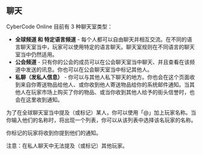 ## 聊天

CyberCode Online 目前有 3 种聊天室类型：
- **全球频道 和 特定语言频道** - 每个人都可以自由聊天并相互交流。在不同的语言聊天室当中，玩家可以使用特定的语言聊天。聊天室规则在不同语言的聊天室当中仍然适用。
- **公会频道** - 只有你的公会的成员可以在公会聊天室当中聊天、并且查看在该频道中发送的讯息。你也可以在公会聊天室当中标记其他人。
- **私聊（发私人信息）** - 你可以与其他人私下聊天的地方。你也会在这个页面收到来自你寄送物品给他人、或你收到他人寄送物品给你的系统邮件通知。当其他人在玩家市场上购买了你的物品、或当你收到其他人给予的街头信誉时，也会在这里收到通知。

为了在全球聊天室当中提及（或标记）某人，你可以使用「@」加上玩家名称。当你输入他们的名称时，将出现一个列表，你可以从该列表中选择该名玩家的名称。

你标记的玩家将收到你提到他们的通知。

注意：在私人聊天中无法提及（或标记）其他玩家。
